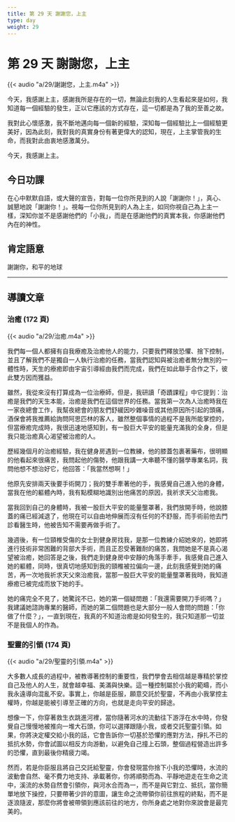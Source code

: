 ```yaml
---
title: 第 29 天 謝謝您，上主
type: day
weight: 29
---
```


# 第 29 天 謝謝您，上主

{{< audio "a/29/謝謝您，上主.m4a" >}}

今天，我感謝上主，感謝我所是存在的一切，無論此刻我的人生看起來是如何，我知道每一個經驗的發生，正以它應該的方式存在，這一切都是為了我的至善之故。

我對此心懷感激，我不斷地邁向每一個新的經驗，深知每一個經驗比上一個經驗更美好，因為此刻，我對我的真實身份有著更偉大的認知，現在，上主掌管我的生命，而我對此由衷地感激萬分。

今天，我感謝上主。

## 今日功課

在心中默默自語，或大聲的宣告，對每一位你所見到的人說「謝謝你！」，真心、誠懇地說「謝謝你！」。視每一位你所見到的人為上主，如同你視自己為上主一樣，深知你並不是感謝他們的「小我」，而是在感謝他們的真實本我，你感謝他們內在的神性。

## 肯定語意

謝謝你，和平的地球

---

## 導讀文章

### 治癒 (172 頁)

{{< audio "a/29/治癒.m4a" >}}

我們每一個人都擁有自我療癒及治癒他人的能力，只要我們釋放恐懼、捨下控制，並且了解我們不是獨自一人執行治癒的任務，當我們認知與被治癒者無分無別的一體性時，天生的療癒即由宇宙引導經由我們而完成，我們在如此聯手合作之下，彼此雙方因而獲益。

雖然，我從來沒有打算成為一位治療師，但是，我研讀「奇蹟課程」中它提到：治癒是我們的天生本能，治癒是我們在這個世界的任務。當我第一次為人治癒時我在一家夜總會工作，我幫夜總會的朋友們舒緩因吵雜噪音或其他原因所引起的頭痛，酒保會將我推薦給詢問阿思匹林的客人，雖然整個事情的過程不是我所能掌控的，但當療癒完成時，我很迅速地感知到，有一股巨大平安的能量充滿我的全身，但是我只能治癒真心渴望被治癒的人。

歷經幾個月的治癒經驗，我在健身房遇到一位教練，他的膝蓋包裹著藥布，很明顯的他看起來很痛苦，我問起他的傷勢，他跟我講一大串聽不懂的醫學專業名詞，我問他想不想治好它，他回答：「我當然想啊！」

他原先安排兩天後要手術開刀；我的雙手牽著他的手，我感覺自己進入他的身體，當我在他的軀體內時，我有點模糊地識別出他痛苦的原因，我祈求天父治癒我。

當我回到自己的身體時，我被一股巨大平安的能量壟罩著，我們放開手時，他說膝蓋的痛已經減退了，他現在可以自由地伸展而沒有任何的不舒服，而手術前他去門診看醫生時，他被告知不需要再做手術了。

幾週後，有一位頸椎受傷的女士到健身房找我，是那一位教練介紹她來的，她即將進行技術非常困難的背部大手術，而且正忍受著難耐的痛苦，我問她是不是真心渴望被治癒，她回答是之後，我們走到健身房中安靜的角落手牽手，我感覺自己進入她的軀體，同時，很真切地感知到我的頸椎被拉偏向一邊，此刻我感覺到她的痛苦，再一次地我祈求天父來治癒我，當那一股巨大平安的能量壟罩著我時，我知道療癒已被完成而放下她的手。

她的痛完全不見了，她驚詫不已，她的第一個疑問題：「我還需要開刀手術嗎？」我建議她諮詢專業的醫師，而她的第二個問題也是大部分一般人會問的問題：「你做了什麼？」，一直到現在，我真的不知道治癒是如何發生的，我只知道那一切並不是我個人的作為。

### 聖靈的引領 (174 頁)

{{< audio "a/29/聖靈的引領.m4a" >}}

大多數人成長的過程中，被教導著控制的重要性，我們學會去相信越是專精於掌控自己及他人的人生，就會越幸福、美滿與快樂。這一種控制屬於小我的範疇，而小我永遠導向混亂不安。事實上，你越是臣服，願意交託於聖靈，不再由小我掌控主權時，你越是能被引導至正確的方向，也就是走向平安的歸途。

想像一下，你穿著救生衣跳進河裡，當你隨著河水的流動往下游浮在水中時，你發覺自己慢慢地被推向一堆大石頭，你可以選擇跟隨小我，或者交託聖靈引領。如果，你將決定權交給小我的話，它會告訴你一切基於恐懼的應對方法，掙扎不已的抵抗水勢，你會試圖以相反方向游動，以避免自己撞上石頭，整個過程營造出許多的恐懼，直到最後你精疲力竭。

然而，若是你臣服且將自己交託給聖靈，你會發現當你捨下小我的恐懼時，水流的波動會自然、毫不費力地支持、承載著你，你將順勢而為、平靜地遊走在生命之流中，溪流的水勢自然會引領你，與河水合而為一，而不是與它對立、抵抗，當你簡單地放下操控，只要帶著少許的意圖，讓生命之流帶領你前往旅程的終點，而不是逐浪隨波，那麼你將會被帶領到應該前往的地方，你所身處之地對你來說會是最完美的。
